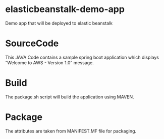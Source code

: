# elasticbeanstalk-demo-app
Demo app that will be deployed to elastic beanstalk

# SourceCode

This JAVA Code contains a sample spring boot application which displays “Welcome to AWS - Version 1.0” message.

# Build
The package.sh script will build the application using MAVEN.

# Package
The attributes are taken from MANIFEST.MF file for packaging.
